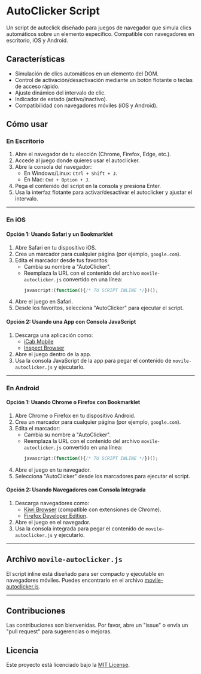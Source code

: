 # AutoClicker Script

Un script de autoclick diseñado para juegos de navegador que simula clics automáticos sobre un elemento específico. Compatible con navegadores en escritorio, iOS y Android.

## Características

- Simulación de clics automáticos en un elemento del DOM.
- Control de activación/desactivación mediante un botón flotante o teclas de acceso rápido.
- Ajuste dinámico del intervalo de clic.
- Indicador de estado (activo/inactivo).
- Compatibilidad con navegadores móviles (iOS y Android).

## Cómo usar

### **En Escritorio**
1. Abre el navegador de tu elección (Chrome, Firefox, Edge, etc.).
2. Accede al juego donde quieres usar el autoclicker.
3. Abre la consola del navegador:
   - En Windows/Linux: `Ctrl + Shift + J`.
   - En Mac: `Cmd + Option + J`.
4. Pega el contenido del script en la consola y presiona Enter.
5. Usa la interfaz flotante para activar/desactivar el autoclicker y ajustar el intervalo.

---

### **En iOS**

#### Opción 1: Usando Safari y un Bookmarklet
1. Abre Safari en tu dispositivo iOS.
2. Crea un marcador para cualquier página (por ejemplo, `google.com`).
3. Edita el marcador desde tus favoritos:
   - Cambia su nombre a "AutoClicker".
   - Reemplaza la URL con el contenido del archivo `movile-autoclicker.js` convertido en una línea:
     ```javascript
     javascript:(function(){/* TU SCRIPT INLINE */})();
     ```
4. Abre el juego en Safari.
5. Desde los favoritos, selecciona "AutoClicker" para ejecutar el script.

#### Opción 2: Usando una App con Consola JavaScript
1. Descarga una aplicación como:
   - [iCab Mobile](https://apps.apple.com/app/icab-mobile/id308111628)
   - [Inspect Browser](https://apps.apple.com/app/inspect-browser/id1372526347)
2. Abre el juego dentro de la app.
3. Usa la consola JavaScript de la app para pegar el contenido de `movile-autoclicker.js` y ejecutarlo.

---

### **En Android**

#### Opción 1: Usando Chrome o Firefox con Bookmarklet
1. Abre Chrome o Firefox en tu dispositivo Android.
2. Crea un marcador para cualquier página (por ejemplo, `google.com`).
3. Edita el marcador:
   - Cambia su nombre a "AutoClicker".
   - Reemplaza la URL con el contenido del archivo `movile-autoclicker.js` convertido en una línea:
     ```javascript
     javascript:(function(){/* TU SCRIPT INLINE */})();
     ```
4. Abre el juego en tu navegador.
5. Selecciona "AutoClicker" desde los marcadores para ejecutar el script.

#### Opción 2: Usando Navegadores con Consola Integrada
1. Descarga navegadores como:
   - [Kiwi Browser](https://play.google.com/store/apps/details?id=com.kiwibrowser.browser) (compatible con extensiones de Chrome).
   - [Firefox Developer Edition](https://play.google.com/store/apps/details?id=org.mozilla.fenix).
2. Abre el juego en el navegador.
3. Usa la consola integrada para pegar el contenido de `movile-autoclicker.js` y ejecutarlo.

---

## Archivo `movile-autoclicker.js`

El script inline está diseñado para ser compacto y ejecutable en navegadores móviles. Puedes encontrarlo en el archivo [movile-autoclicker.js](./movile-autoclicker.js).

---

## Contribuciones

Las contribuciones son bienvenidas. Por favor, abre un "issue" o envía un "pull request" para sugerencias o mejoras.

## Licencia

Este proyecto está licenciado bajo la [MIT License](LICENSE).

